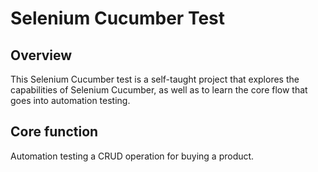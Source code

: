 # Selenium Cucumber Test

## Overview
This Selenium Cucumber test is a self-taught project that explores the capabilities of Selenium Cucumber, as well as to learn the core flow that goes into automation testing.

## Core function
Automation testing a CRUD operation for buying a product.

